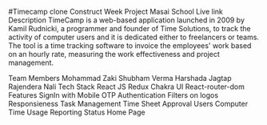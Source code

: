 #Timecamp clone
Construct Week Project Masai School
Live link
Description
TimeCamp is a web-based application launched in 2009 by Kamil Rudnicki, a programmer and founder of Time Solutions, to track the activity of computer users and it is dedicated either to freelancers or teams. The tool is a time tracking software to invoice the employees' work based on an hourly rate, measuring the work effectiveness and project management.

Team Members
Mohammad Zaki
Shubham Verma
Harshada Jagtap
Rajendera Nali
Tech Stack
React JS
Redux
Chakra UI
React-router-dom
Features
SignIn with Mobile OTP Authentication
Filters on logos
Responsieness
Task Management
Time Sheet Approval
Users
Computer Time Usage
Reporting Status
Home Page
